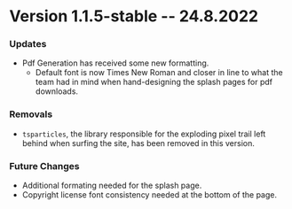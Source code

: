 # Version 1.1.5-stable -- 24.8.2022

### Updates

- Pdf Generation has received some new formatting. 
  - Default font is now Times New Roman and closer in line to what the team had in mind when hand-designing the splash pages
    for pdf downloads.

### Removals

- `tsparticles`, the library responsible for the exploding pixel trail left behind when surfing the site, has been removed in this version.

### Future Changes

- Additional formating needed for the splash page. 
- Copyright license font consistency needed at the bottom of the page. 
